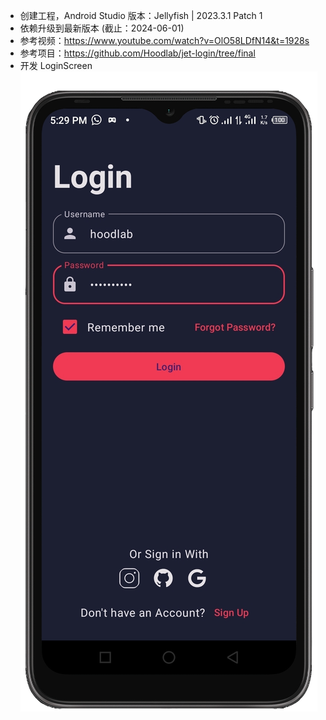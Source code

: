 - 创建工程，Android Studio 版本：Jellyfish | 2023.3.1 Patch 1
- 依赖升级到最新版本 (截止：2024-06-01)
- 参考视频：https://www.youtube.com/watch?v=OlO58LDfN14&t=1928s
- 参考项目：https://github.com/Hoodlab/jet-login/tree/final
- 开发 LoginScreen ![login.png](app/src/main/java/com/takeseem/app/demo/login/ui/login/login.png)
